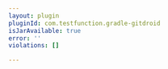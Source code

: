 ```yaml
---
layout: plugin
pluginId: com.testfunction.gradle-gitdroid
isJarAvailable: true
error: ''
violations: []

---
```

